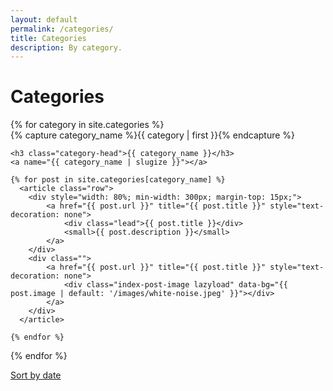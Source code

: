 ```yaml
---
layout: default
permalink: /categories/
title: Categories
description: By category.
---
```


# Categories

<div id="archives">
{% for category in site.categories %}
  <div class="archive-group">
    {% capture category_name %}{{ category | first }}{% endcapture %}
    <div id="#{{ category_name | slugize }}"></div>
    <p></p>

    <h3 class="category-head">{{ category_name }}</h3>
    <a name="{{ category_name | slugize }}"></a>

    {% for post in site.categories[category_name] %}
      <article class="row">
        <div style="width: 80%; min-width: 300px; margin-top: 15px;">
            <a href="{{ post.url }}" title="{{ post.title }}" style="text-decoration: none">
                <div class="lead">{{ post.title }}</div>
                <small>{{ post.description }}</small>
            </a>
        </div>
        <div class="">
            <a href="{{ post.url }}" title="{{ post.title }}" style="text-decoration: none">
                <div class="index-post-image lazyload" data-bg="{{ post.image | default: '/images/white-noise.jpeg' }}"></div>
            </a>
        </div>
      </article>

    {% endfor %}
  </div>
{% endfor %}
</div>

<a class="small" href="/">Sort by date</a>
